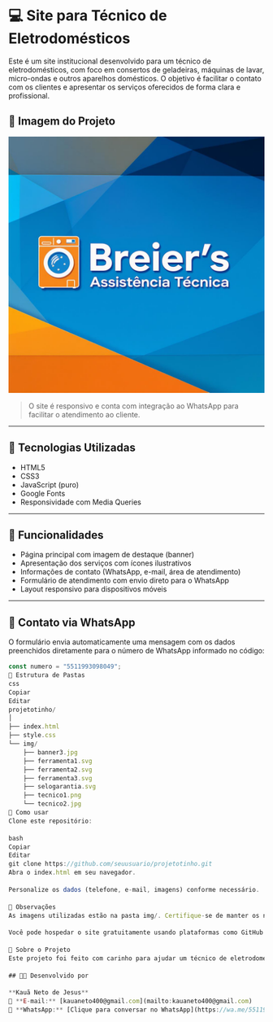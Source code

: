 # 💻 Site para Técnico de Eletrodomésticos

Este é um site institucional desenvolvido para um técnico de eletrodomésticos, com foco em consertos de geladeiras, máquinas de lavar, micro-ondas e outros aparelhos domésticos. O objetivo é facilitar o contato com os clientes e apresentar os serviços oferecidos de forma clara e profissional.

## 📸 Imagem do Projeto

![banner](./img/banner3.jpg)

> O site é responsivo e conta com integração ao WhatsApp para facilitar o atendimento ao cliente.

---

## 🔧 Tecnologias Utilizadas

- HTML5  
- CSS3  
- JavaScript (puro)  
- Google Fonts  
- Responsividade com Media Queries

---

## 🧠 Funcionalidades

- Página principal com imagem de destaque (banner)
- Apresentação dos serviços com ícones ilustrativos
- Informações de contato (WhatsApp, e-mail, área de atendimento)
- Formulário de atendimento com envio direto para o WhatsApp
- Layout responsivo para dispositivos móveis

---

## 💬 Contato via WhatsApp

O formulário envia automaticamente uma mensagem com os dados preenchidos diretamente para o número de WhatsApp informado no código:

```js
const numero = "5511993098049";
📁 Estrutura de Pastas
css
Copiar
Editar
projetotinho/
│
├── index.html
├── style.css
└── img/
    ├── banner3.jpg
    ├── ferramenta1.svg
    ├── ferramenta2.svg
    ├── ferramenta3.svg
    ├── selogarantia.svg
    ├── tecnico1.png
    └── tecnico2.jpg
🚀 Como usar
Clone este repositório:

bash
Copiar
Editar
git clone https://github.com/seuusuario/projetotinho.git
Abra o index.html em seu navegador.

Personalize os dados (telefone, e-mail, imagens) conforme necessário.

📌 Observações
As imagens utilizadas estão na pasta img/. Certifique-se de manter os nomes iguais aos que estão no HTML/CSS.

Você pode hospedar o site gratuitamente usando plataformas como GitHub Pages, Netlify ou Vercel.

🧔 Sobre o Projeto
Este projeto foi feito com carinho para ajudar um técnico de eletrodomésticos a iniciar sua jornada profissional, oferecendo uma presença online simples, funcional e eficaz.

## 👨‍💻 Desenvolvido por

**Kauã Neto de Jesus**  
📧 **E-mail:** [kauaneto400@gmail.com](mailto:kauaneto400@gmail.com)  
📱 **WhatsApp:** [Clique para conversar no WhatsApp](https://wa.me/5511989124208)

